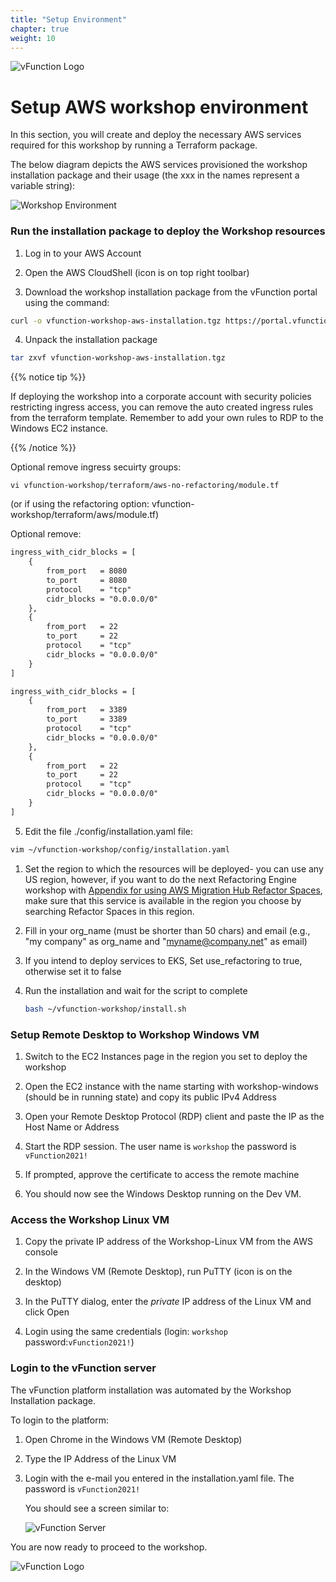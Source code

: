 ```yaml
---
title: "Setup Environment"
chapter: true
weight: 10
---
```


![vFunction Logo](/images/vFunction.png)

# Setup AWS workshop environment

In this section, you will create and deploy the necessary AWS services required for this workshop by running a Terraform
package.

The below diagram depicts the AWS services provisioned the workshop installation package and their usage (the xxx in the names represent a variable string):

![Workshop Environment](/images/Workshop-Environment-AWS-TF.png)


### Run the installation package to deploy the Workshop resources

1. Log in to your AWS Account

2. Open the AWS CloudShell (icon is on top right toolbar)

3. Download the workshop installation package from the vFunction portal using the command:

```bash
curl -o vfunction-workshop-aws-installation.tgz https://portal.vfunction.com/file/2265236af5b0e6563c813dd3756e4ce8/02a4ee02-c7cf-4b21-a560-48f428b1a521/vfunction-workshop-aws-installation.tgz
```

4. Unpack the installation package

```bash
tar zxvf vfunction-workshop-aws-installation.tgz
```

{{% notice tip %}}
<p style='text-align: left;'>

If deploying the workshop into a corporate account with security policies restricting ingress access, you can remove the auto created ingress rules from the terraform template. Remember to add your own rules to RDP to the Windows EC2 instance.
</p>
{{% /notice %}}

Optional remove ingress secuirty groups:
``` 
vi vfunction-workshop/terraform/aws-no-refactoring/module.tf
```
(or if using the refactoring option: vfunction-workshop/terraform/aws/module.tf)

Optional remove:

``` XML
ingress_with_cidr_blocks = [
    {
        from_port   = 8080
        to_port     = 8080
        protocol    = "tcp"
        cidr_blocks = "0.0.0.0/0"
    },
    {
        from_port   = 22
        to_port     = 22
        protocol    = "tcp"
        cidr_blocks = "0.0.0.0/0"
    }
]

ingress_with_cidr_blocks = [
    {
        from_port   = 3389
        to_port     = 3389
        protocol    = "tcp"
        cidr_blocks = "0.0.0.0/0"
    },
    {
        from_port   = 22
        to_port     = 22
        protocol    = "tcp"
        cidr_blocks = "0.0.0.0/0"
    }
]
```

5. Edit the file ./config/installation.yaml file:

```bash
vim ~/vfunction-workshop/config/installation.yaml
```

   1. Set the region to which the resources will be deployed- you can use any US region, however, if you want to do the next Refactoring Engine workshop with [Appendix for using AWS Migration Hub Refactor Spaces](https://awsworkshop.io/), make sure that this service is available in the region you choose by searching Refactor Spaces in this region.
   
   2. Fill in your org_name (must be shorter than 50 chars) and email (e.g., "my company" as org_name and "myname@company.net" as email)

   3. If you intend to deploy services to EKS, Set use_refactoring to true, otherwise set it to false


1. Run the installation and wait for the script to complete


   ```bash
   bash ~/vfunction-workshop/install.sh
   ```

### Setup Remote Desktop to Workshop Windows VM

1. Switch to the EC2 Instances page in the region you set to deploy the workshop

2. Open the EC2 instance with the name starting with workshop-windows (should be in running state) and copy its public IPv4 Address

3. Open your Remote Desktop Protocol (RDP) client and paste the IP as the Host Name or Address

4. Start the RDP session. The user name is ```workshop``` the password is ```vFunction2021!```

5. If prompted, approve the certificate to access the remote machine

6. You should now see the Windows Desktop running on the Dev VM.

### Access the Workshop Linux VM

1. Copy the private IP address of the Workshop-Linux VM from the AWS console

2. In the Windows VM (Remote Desktop), run PuTTY (icon is on the desktop)

3. In the PuTTY dialog, enter the *private* IP address of the Linux VM and click Open

4. Login using the same credentials (login: ```workshop``` password:```vFunction2021!```)

### Login to the vFunction server

The vFunction platform installation was automated by the Workshop Installation package.

To login to the platform:

1. Open Chrome in the Windows VM (Remote Desktop)

2. Type the IP Address of the Linux VM

3. Login with the e-mail you entered in the installation.yaml file. The password is ```vFunction2021!```
   
   You should see a screen similar to:

   ![vFunction Server](/images/vFunctionServer.png)

You are now ready to proceed to the workshop.

![vFunction Logo](/images/vFunction.png)
